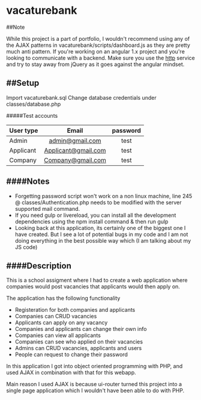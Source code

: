 # vacaturebank

##Note

While this project is a part of portfolio, I wouldn't recommend using any of the AJAX patterns in vacaturebank/scripts/dashboard.js as they are pretty much anti pattern. If you're working on an angular 1.x project and you're looking to communicate with a backend. Make sure you use the [http](https://docs.angularjs.org/api/ng/service/$http) service and try to stay away from jQuery as it goes against the angular mindset.


##Setup
---
Import vacaturebank.sql
Change database credentials under classes/database.php

#####Test accounts

| User type        | Email       | password | 
| ------------- |:-------------:| :-------------: |
| Admin    | admin@gmail.com | test |
| Applicant | Applicant@gmail.com  | test  |      
| Company |   Company@gmail.com     | test |

####Notes
---
- Forgetting password script won't work on a non linux machine, line 245 @ classes/Authentication.php needs to be modified with the server supported mail command.
- If you need gulp or livereload, you can install all the development dependencies using the npm install command & then run gulp
- Looking back at this application, its certainly one of the biggest one I have created. But I see a lot of potential bugs in my code and I am not doing everything in the best possible way which (I am talking about my JS code)

####Description
---
This is a school assigment where I had to create a web application where companies would post vacancies that applicants would then apply on. 

The application has the following functionality

- Registeration for both companies and applicants
- Companies can CRUD vacancies
- Applicants can apply on any vacancy
- Companies and applicants can change their own info
- Companies can view all applicants
- Companies can see who applied on their vacancies
- Admins can CRUD vacancies, applicants and users
- People can request to change their password 

In this application I got into object oriented programming with PHP, and used AJAX in combination with that for this webapp.

Main reason I used AJAX is because ui-router turned this project into a single page application which I wouldn't have been able to do with PHP.

